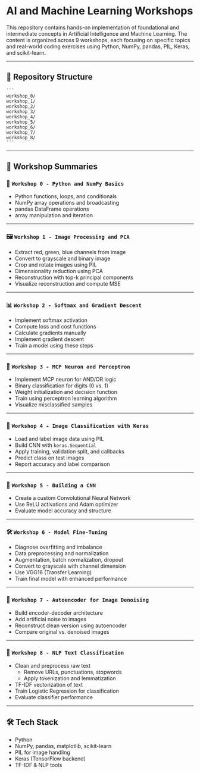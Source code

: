 # AI and Machine Learning Workshops

This repository contains hands-on implementation of foundational and intermediate concepts in Artificial Intelligence and Machine Learning. The content is organized across 9 workshops, each focusing on specific topics and real-world coding exercises using Python, NumPy, pandas, PIL, Keras, and scikit-learn.

---

## 📁 Repository Structure
    ```
    workshop_0/
    workshop_1/
    workshop_2/
    workshop_3/
    workshop_4/
    workshop_5/
    workshop_6/
    workshop_7/
    workshop_8/
    ```
---

## 📘 Workshop Summaries

### 🧮 `Workshop 0 - Python and NumPy Basics`
- Python functions, loops, and conditionals
- NumPy array operations and broadcasting
- pandas DataFrame operations
- array manipulation and iteration

---

### 🖼️ `Workshop 1 - Image Processing and PCA`
- Extract red, green, blue channels from image
- Convert to grayscale and binary image
- Crop and rotate images using PIL
- Dimensionality reduction using PCA
- Reconstruction with top-k principal components
- Visualize reconstruction and compute MSE

---

### 📊 `Workshop 2 - Softmax and Gradient Descent`
- Implement softmax activation
- Compute loss and cost functions
- Calculate gradients manually
- Implement gradient descent
- Train a model using these steps

---

### 🤖 `Workshop 3 - MCP Neuron and Perceptron`
- Implement MCP neuron for AND/OR logic
- Binary classification for digits (0 vs. 1)
- Weight initialization and decision function
- Train using perceptron learning algorithm
- Visualize misclassified samples

---

### 🧠 `Workshop 4 - Image Classification with Keras`
- Load and label image data using PIL
- Build CNN with `keras.Sequential`
- Apply training, validation split, and callbacks
- Predict class on test images
- Report accuracy and label comparison

---

### 🧠 `Workshop 5 - Building a CNN`
- Create a custom Convolutional Neural Network
- Use ReLU activations and Adam optimizer
- Evaluate model accuracy and structure

---

### 🛠️ `Workshop 6 - Model Fine-Tuning`
- Diagnose overfitting and imbalance
- Data preprocessing and normalization
- Augmentation, batch normalization, dropout
- Convert to grayscale with channel dimension
- Use VGG16 (Transfer Learning)
- Train final model with enhanced performance

---

### 🔄 `Workshop 7 - Autoencoder for Image Denoising`
- Build encoder-decoder architecture
- Add artificial noise to images
- Reconstruct clean version using autoencoder
- Compare original vs. denoised images

---

### 💬 `Workshop 8 - NLP Text Classification`
- Clean and preprocess raw text
  - Remove URLs, punctuations, stopwords
  - Apply tokenization and lemmatization
- TF-IDF vectorization of text
- Train Logistic Regression for classification
- Evaluate classifier performance

---

## 🛠️ Tech Stack

- Python
- NumPy, pandas, matplotlib, scikit-learn
- PIL for image handling
- Keras (TensorFlow backend)
- TF-IDF & NLP tools
